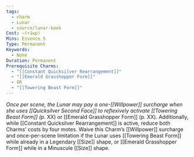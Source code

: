 ```yaml
---
tags:
  - charm
  - Lunar
  - source/lunar-book
Cost: —(+1wp)
Mins: Essence 5
Type: Permanent
Keywords:
  - None
Duration: Permanent
Prerequisite Charms:
  - "[[Constant Quicksilver Rearrangement]]"
  - "[[Emerald Grasshopper Form]]"
  - OR
  - "[[Towering Beast Form]]"
---
```

*Once per scene, the Lunar may pay a one-[[Willpower]] surcharge when she uses [[Quicksilver Second Face]] to reflexively activate [[Towering Beast Form]] (p.*
XX) or [[Emerald Grasshopper Form]] (p. XX). Additionally, while [[Constant Quicksilver Rearrangement]] is active, reduce both Charms’ costs by four motes. Waive this Charm’s [[Willpower]] surcharge and once-per-scene limitation if the Lunar uses [[Towering Beast Form]] while already in a Legendary [[Size]] shape, or [[Emerald Grasshopper Form]] while in a Minuscule [[Size]] shape. 